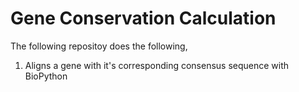 # Gene Conservation Calculation
The following repositoy does the following,
  1. Aligns a gene with it's corresponding consensus sequence with BioPython
